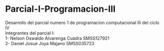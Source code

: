# Parcial-I-Programacion-III
Desarrollo del parcial numero 1 de programacion computacional III del ciclo IV 
<br>
Integrantes del parcial I:
<br>
1- Nelson Oswaldo Alvarenga Cuadra SMSS127921
<br>
2- Daniel Josue Joya Majano SMSS035723

